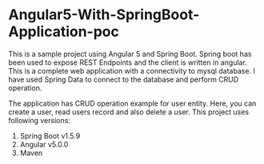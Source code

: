 # Angular5-With-SpringBoot-Application-poc
This is a sample project using Angular 5 and Spring Boot. Spring boot has been used to expose REST Endpoints and the client is written in angular.  This is a complete web application with a connectivity to mysql database. I have used Spring Data to connect to the database and perform CRUD operation.

The application has CRUD operation example for user entity. Here, you can create a user, read users record and also delete a user. 
This project uses following versions:

1. Spring Boot v1.5.9
2. Angular v5.0.0
3. Maven
